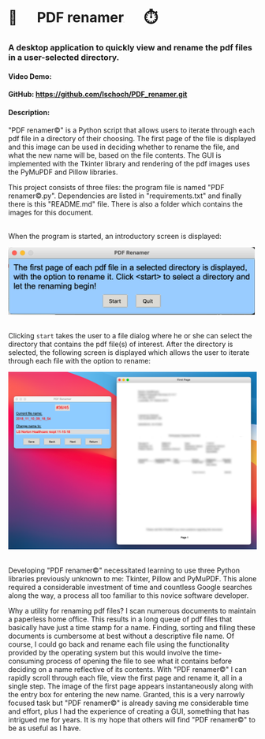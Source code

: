 # 📂      PDF renamer<span style="font-size:1px;">&copy;</span>      ⏱️
### A desktop application to quickly view and rename the pdf files in a user-selected directory.
#### Video Demo:
#### GitHub: https://github.com/lschoch/PDF_renamer.git
#### Description:

"PDF renamer&copy;" is a Python script that allows users to iterate through each pdf file in a directory of their choosing. The first page of the file is displayed and this image can be used in deciding whether to rename the file, and what the new name will be, based on the file contents. The GUI is implemented with the Tkinter library and rendering of the pdf images uses the PyMuPDF and Pillow libraries. 

This project consists of three files: the program file is named "PDF renamer&copy;.py". Dependencies are listed in "requirements.txt" and finally there is this "README.md" file. There is also a folder which contains the images for this document.

\
When the program is started, an introductory screen is displayed:

<img src="images/screen_shot_1.png" alt="introductory screen" width=500>

\
Clicking `start` takes the user to a file dialog where he or she can select the directory that contains the pdf file(s) of interest. After the directory is selected, the following screen is displayed which allows the user to iterate through each file with the option to rename:

<img src="images/screen_shot_3.png" alt="pdf display">

\
Developing "PDF renamer&copy;" necessitated learning to use three Python libraries previously unknown to me: Tkinter, Pillow and PyMuPDF. This alone required a considerable investment of time and countless Google searches along the way, a process all too familiar to this novice software developer.

Why a utility for renaming pdf files? I scan numerous documents to maintain a paperless home office. This results in a long queue of pdf files that basically have just a time stamp for a name. Finding, sorting and filing these documents is cumbersome at best without a descriptive file name. Of course, I could go back and rename each file using the functionality provided by the operating system but this would involve the time-consuming process of opening the file to see what it contains before deciding on a name reflective of its contents. With "PDF renamer&copy;" I can rapidly scroll through each file, view the first page and rename it, all in a single step. The image of the first page appears instantaneously along with the entry box for entering the new name. Granted, this is a very narrowly focused task but "PDF renamer&copy;" is already saving me considerable time and effort, plus I had the experience of creating a GUI, something that has intrigued me for years. It is my hope that others will find "PDF renamer&copy;" to be as useful as I have.  
